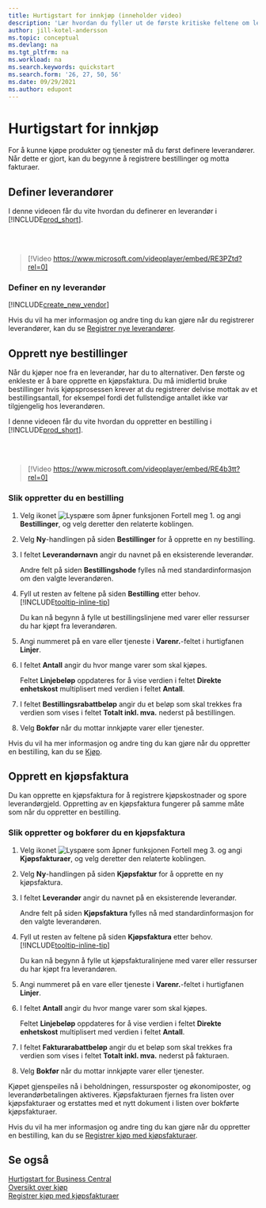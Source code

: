 ```yaml
---
title: Hurtigstart for innkjøp (inneholder video)
description: 'Lær hvordan du fyller ut de første kritiske feltene om leverandører i Business Central, slik at du kan starte innkjøp av produkter og tjenester.'
author: jill-kotel-andersson
ms.topic: conceptual
ms.devlang: na
ms.tgt_pltfrm: na
ms.workload: na
ms.search.keywords: quickstart
ms.search.form: '26, 27, 50, 56'
ms.date: 09/29/2021
ms.author: edupont
---
```


# <a name="procurement-quick-start"></a><a name="procurement-quick-start"></a><a name="procurement-quick-start"></a>Hurtigstart for innkjøp

For å kunne kjøpe produkter og tjenester må du først definere leverandører. Når dette er gjort, kan du begynne å registrere bestillinger og motta fakturaer.  

## <a name="set-up-vendors"></a><a name="set-up-vendors"></a><a name="set-up-vendors"></a>Definer leverandører

I denne videoen får du vite hvordan du definerer en leverandør i [!INCLUDE[prod_short](includes/prod_short.md)].

<br><br>  

> [!Video https://www.microsoft.com/videoplayer/embed/RE3PZtd?rel=0]

### <a name="set-up-a-new-vendor"></a><a name="set-up-a-new-vendor"></a><a name="set-up-a-new-vendor"></a>Definer en ny leverandør

[!INCLUDE[create_new_vendor](includes/create_new_vendor.md)]

Hvis du vil ha mer informasjon og andre ting du kan gjøre når du registrerer leverandører, kan du se [Registrer nye leverandører](purchasing-how-register-new-vendors.md).  

## <a name="create-new-purchase-orders"></a><a name="create-new-purchase-orders"></a><a name="create-new-purchase-orders"></a>Opprett nye bestillinger

Når du kjøper noe fra en leverandør, har du to alternativer. Den første og enkleste er å bare opprette en kjøpsfaktura. Du må imidlertid bruke bestillinger hvis kjøpsprosessen krever at du registrerer delvise mottak av et bestillingsantall, for eksempel fordi det fullstendige antallet ikke var tilgjengelig hos leverandøren.

I denne videoen får du vite hvordan du oppretter en bestilling i [!INCLUDE[prod_short](includes/prod_short.md)].

<br><br>

> [!Video https://www.microsoft.com/videoplayer/embed/RE4b3tt?rel=0]

### <a name="to-create-a-purchase-order"></a><a name="to-create-a-purchase-order"></a><a name="to-create-a-purchase-order"></a>Slik oppretter du en bestilling

1. Velg ikonet ![Lyspære som åpner funksjonen Fortell meg 1.](media/ui-search/search_small.png "Fortell hva du vil gjøre") og angi **Bestillinger**, og velg deretter den relaterte koblingen.  

2. Velg **Ny**-handlingen på siden **Bestillinger** for å opprette en ny bestilling.

3. I feltet **Leverandørnavn** angir du navnet på en eksisterende leverandør.

    Andre felt på siden **Bestillingshode** fylles nå med standardinformasjon om den valgte leverandøren.  

4. Fyll ut resten av feltene på siden **Bestilling** etter behov. [!INCLUDE[tooltip-inline-tip](includes/tooltip-inline-tip_md.md)]

    Du kan nå begynn å fylle ut bestillingslinjene med varer eller ressurser du har kjøpt fra leverandøren.

5. Angi nummeret på en vare eller tjeneste i **Varenr.**-feltet i hurtigfanen **Linjer**.

6. I feltet **Antall** angir du hvor mange varer som skal kjøpes.

    Feltet **Linjebeløp** oppdateres for å vise verdien i feltet **Direkte enhetskost** multiplisert med verdien i feltet **Antall**.

7. I feltet **Bestillingsrabattbeløp** angir du et beløp som skal trekkes fra verdien som vises i feltet **Totalt inkl. mva.** nederst på bestillingen.

8. Velg **Bokfør** når du mottar innkjøpte varer eller tjenester.

Hvis du vil ha mer informasjon og andre ting du kan gjøre når du oppretter en bestilling, kan du se [Kjøp](purchasing-manage-purchasing.md).  

## <a name="create-a-purchase-invoice"></a><a name="create-a-purchase-invoice"></a><a name="create-a-purchase-invoice"></a>Opprett en kjøpsfaktura

Du kan opprette en kjøpsfaktura for å registrere kjøpskostnader og spore leverandørgjeld. Oppretting av en kjøpsfaktura fungerer på samme måte som når du oppretter en bestilling.

### <a name="how-to-create-and-post-a-purchase-invoice"></a><a name="how-to-create-and-post-a-purchase-invoice"></a><a name="how-to-create-and-post-a-purchase-invoice"></a>Slik oppretter og bokfører du en kjøpsfaktura

1. Velg ikonet ![Lyspære som åpner funksjonen Fortell meg 3.](media/ui-search/search_small.png "Fortell hva du vil gjøre") og angi **Kjøpsfakturaer**, og velg deretter den relaterte koblingen.  
2. Velg **Ny**-handlingen på siden **Kjøpsfaktur** for å opprette en ny kjøpsfaktura.
3. I feltet **Leverandør** angir du navnet på en eksisterende leverandør.

    Andre felt på siden **Kjøpsfaktura** fylles nå med standardinformasjon for den valgte leverandøren.

4. Fyll ut resten av feltene på siden **Kjøpsfaktura** etter behov. [!INCLUDE[tooltip-inline-tip](includes/tooltip-inline-tip_md.md)]

    Du kan nå begynn å fylle ut kjøpsfakturalinjene med varer eller ressurser du har kjøpt fra leverandøren.

5. Angi nummeret på en vare eller tjeneste i **Varenr.**-feltet i hurtigfanen **Linjer**.
6. I feltet **Antall** angir du hvor mange varer som skal kjøpes.

    Feltet **Linjebeløp** oppdateres for å vise verdien i feltet **Direkte enhetskost** multiplisert med verdien i feltet **Antall**.

7. I feltet **Fakturarabattbeløp** angir du et beløp som skal trekkes fra verdien som vises i feltet **Totalt inkl. mva.** nederst på fakturaen.

8. Velg **Bokfør** når du mottar innkjøpte varer eller tjenester.

Kjøpet gjenspeiles nå i beholdningen, ressursposter og økonomiposter, og leverandørbetalingen aktiveres. Kjøpsfakturaen fjernes fra listen over kjøpsfakturaer og erstattes med et nytt dokument i listen over bokførte kjøpsfakturaer.  

Hvis du vil ha mer informasjon og andre ting du kan gjøre når du oppretter en bestilling, kan du se [Registrer kjøp med kjøpsfakturaer](purchasing-how-record-purchases.md).

## <a name="see-also"></a><a name="see-also"></a><a name="see-also"></a>Se også

[Hurtigstart for Business Central](quick-start-business-central.md)  
[Oversikt over kjøp](Purchasing-manage-purchasing.md)  
[Registrer kjøp med kjøpsfakturaer](purchasing-how-record-purchases.md)  
